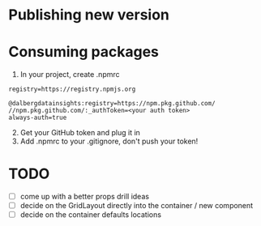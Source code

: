 # Publishing new version

# Consuming packages

1. In your project, create .npmrc

```
registry=https://registry.npmjs.org

@dalbergdatainsights:registry=https://npm.pkg.github.com/
//npm.pkg.github.com/:_authToken=<your auth token>
always-auth=true
```

2. Get your GitHub token and plug it in
3. Add .npmrc to your .gitignore, don't push your token!

# TODO

- [ ] come up with a better props drill ideas
- [ ] decide on the GridLayout directly into the container / new component
- [ ] decide on the container defaults locations
